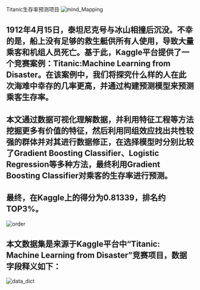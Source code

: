 Titanic生存率预测项目
![mind_Mapping](https://github.com/Long1001/img_data/blob/master/xmind.jpg)
## 1912年4月15日，泰坦尼克号与冰山相撞后沉没。不幸的是，船上没有足够的救生艇供所有人使用，导致大量乘客和机组人员死亡。基于此，Kaggle平台提供了一个竞赛案例：Titanic:Machine Learning from Disaster。在该案例中，我们将探究什么样的人在此次海难中幸存的几率更高，并通过构建预测模型来预测乘客生存率。
## 本文通过数据可视化理解数据，并利用特征工程等方法挖掘更多有价值的特征，然后利用同组效应找出共性较强的群体并对其进行数据修正，在选择模型时分别比较了Gradient Boosting Classifier、Logistic Regression等多种方法，最终利用Gradient Boosting Classifier对乘客的生存率进行预测。

## 最终，在Kaggle上的得分为0.81339，排名约TOP3%。

![order](https://github.com/Long1001/img_data/blob/master/order.jpg)

## 本文数据集是来源于Kaggle平台中“Titanic: Machine Learning from Disaster”竞赛项目，数据字段释义如下：

![data_dict](https://github.com/Long1001/img_data/blob/master/data_dict.jpg)
